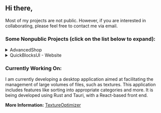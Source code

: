 ## Hi there,

Most of my projects are not public. However, if you are interested in collaborating, please feel free to contact me via email.

### Some Nonpublic Projects (click on the list below to expand):

<details>
  <summary>AdvancedShop</summary>
  
  **Description:** An extensive website template featuring 3D models and customization options. It allows users to visualize product variations in real-time, enhancing the online shopping experience.

  - **Preview:** [YouTube](https://www.youtube.com/watch?v=v3v1Y1hvXhM)
  - **Website:** [AdvancedShop](https://advancedshop.netlify.app/)
</details>

<details>
  <summary>QuickBlocksUI - Website</summary>
  
  **Description:** A collection of versatile and customizable React components available as an npm package. QuickBlocksUI offers a wide range of UI components that can be easily integrated into your React projects. These components are designed to enhance the user experience and provide interactive and responsive elements such as sliders, modals, navigation menus, and more. With QuickBlocksUI, you can quickly build beautiful and functional user interfaces for your web applications.
  
  - **Preview:** [YouTube](https://www.youtube.com/watch?v=T4CcGfdE1mw)
  - **Website:** [QuickBlocksUI](https://quickblocksui.netlify.app/)
</details>

### Currently Working On:

I am currently developing a desktop application aimed at facilitating the management of large volumes of files, such as textures. This application includes features like sorting into appropriate categories and more. It is being developed using Rust and Tauri, with a React-based front end.

**More Information:** [TextureOptimizer](https://toptimizer.netlify.app/)
